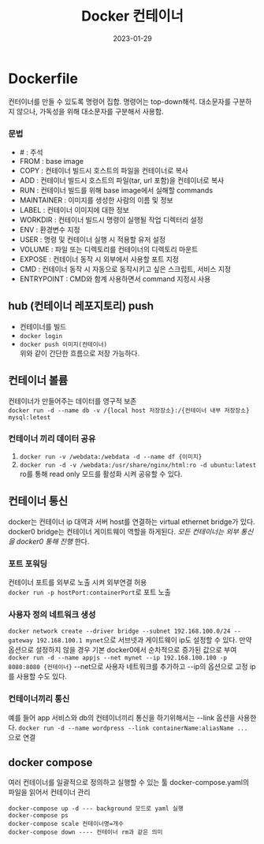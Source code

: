﻿---
layout: post
title: "Docker 컨테이너"
date: 2023-01-29
categories: [docker]
---

# Dockerfile

컨터이너를 만들 수 있도록 명령어 집합. 명령어는 top-down해석. 대소문자를 구분하지 않으나, 가독성을 위해 대소문자를 구분해서 사용함.

### 문법

- \# : 주석
- FROM : base image
- COPY : 컨테이너 빌드시 호스트의 파일을 컨테이너로 복사
- ADD : 컨테이너 빌드시 호스트의 파일(tar, url 포함)을 컨테이너로 복사
- RUN : 컨테이너 빌드를 위해 base image에서 실해할 commands
- MAINTAINER : 이미지를 생성한 사람의 이름 및 정보
- LABEL : 컨테이너 이미지에 대한 정보
- WORKDIR : 컨테이너 빌드시 명령이 실행될 작업 디렉터리 설정
- ENV : 환경변수 지정
- USER : 명령 및 컨테이너 실행 시 적용할 유저 설정
- VOLUME : 파일 또는 디렉토리를 컨테이너의 디렉토리 마운트
- EXPOSE : 컨테이너 동작 시 외부에서 사용할 포트 지정
- CMD : 컨테이너 동작 시 자동으로 동작시키고 싶은 스크립트, 서비스 지정
- ENTRYPOINT : CMD와 함계 사용하면서 command 지정시 사용

## hub (컨테이너 레포지토리) push

- 컨테이너를 빌드
- `docker login`
- `docker push 이미지(컨테이너)` <br/>
  위와 같이 간단한 흐름으로 저장 가능하다.

## 컨테이너 볼륨

컨테이너가 만들어주는 데이터를 영구적 보존 <br/>
`docker run -d --name db -v /{local host 저장장소}:/{컨테이너 내부 저장장소} mysql:letest`

### 컨테이너 끼리 데이터 공유

1. `docker run -v /webdata:/webdata -d --name df {이미지}`
2. `docker run -d -v /webdata:/usr/share/nginx/html:ro -d ubuntu:latest` ro를 통해 read only 모드를 활성화 시켜 공유할 수 있다.

## 컨테이너 통신

docker는 컨테이너 ip 대역과 서버 host를 연결하는 virtual ethernet bridge가 있다. docker0 bridge는 컨테이너 게이트웨이 역할을 하게된다. _모든 컨테이너는 외부 통신을 docker0 통해 진행_ 한다.

### 포트 포워딩

컨테이너 포트를 외부로 노출 시켜 외부연결 허용<br/>
`docker run -p hostPort:containerPort`로 포트 노출

### 사용자 정의 네트워크 생성

`docker network create --driver bridge --subnet 192.168.100.0/24 --gateway 192.168.100.1 mynet`으로 서브넷과 게이트웨이 ip도 설정할 수 있다. 만약 옵션으로 설정하지 않을 경우 기본 docker0에서 순차적으로 증가된 값으로 부여<br/>
`docker run -d --name appjs --net mynet --ip 192.168.100.100 -p 8080:8080 {컨테이너}` --net으로 사용자 네트워크를 추가하고 --ip의 옵션으로 고정 ip를 사용할 수도 있다.

### 컨테이너끼리 통신

예를 들어 app 서비스와 db의 컨테이너끼리 통신을 하기위해서는 --link 옵션을 사용한다. `docker run -d --name wordpress --link containerName:aliasName ... `으로 연결

## docker compose

여러 컨테이너를 일괄적으로 정의하고 실행할 수 있는 툴 docker-compose.yaml의 파일을 읽어서 컨테이너 관리

```
docker-compose up -d --- background 모드로 yaml 실행
docker-compose ps
docker-compose scale 컨테이너명=개수
docker-compose down ---- 컨테이너 rm과 같은 의미
```
